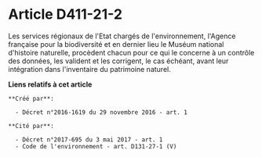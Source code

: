 # Article D411-21-2

Les services régionaux de l'Etat chargés de l'environnement, l'Agence  française pour la biodiversité et en dernier lieu le
Muséum national  d'histoire naturelle, procèdent chacun pour ce qui le concerne à un  contrôle des données, les valident et
les corrigent, le cas échéant,  avant leur intégration dans l'inventaire du patrimoine naturel.

**Liens relatifs à cet article**

	**Créé par**:

	  - Décret n°2016-1619 du 29 novembre 2016 - art. 1

	**Cité par**:

	  - Décret n°2017-695 du 3 mai 2017 - art. 1
	  - Code de l'environnement - art. D131-27-1 (V)

